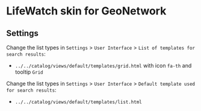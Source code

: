 # LifeWatch skin for GeoNetwork

## Settings

Change the list types in `Settings` > `User Interface` > `List of templates for search results`:
- `../../catalog/views/default/templates/grid.html` with icon `fa-th` and tooltip `Grid`

Change the list types in `Settings` > `User Interface` > `Default template used for search results`:
- `../../catalog/views/default/templates/list.html`